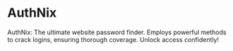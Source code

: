 # AuthNix
AuthNix: The ultimate website password finder. Employs powerful methods to crack logins, ensuring thorough coverage. Unlock access confidently!
